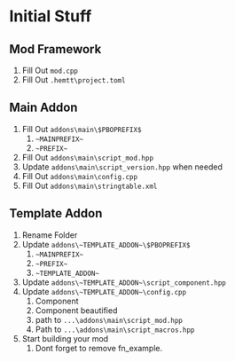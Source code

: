 # Initial Stuff

## Mod Framework
1. Fill Out `mod.cpp`
2. Fill Out `.hemtt\project.toml`

## Main Addon
1. Fill Out `addons\main\$PBOPREFIX$`
   1. `~MAINPREFIX~`
   2. `~PREFIX~`
2. Fill Out `addons\main\script_mod.hpp`
3. Update   `addons\main\script_version.hpp` when needed
4. Fill Out `addons\main\config.cpp`
5. Fill Out `addons\main\stringtable.xml`

## Template Addon
1. Rename Folder
2. Update `addons\~TEMPLATE_ADDON~\$PBOPREFIX$`
   1. `~MAINPREFIX~`
   2. `~PREFIX~`
   3. `~TEMPLATE_ADDON~`
3. Update `addons\~TEMPLATE_ADDON~\script_component.hpp`
4. Update `addons\~TEMPLATE_ADDON~\config.cpp`
   1. Component
   2. Component beautified
   3. path to `...\addons\main\script_mod.hpp`
   4. Path to `...\addons\main\script_macros.hpp`
5. Start building your mod
   1. Dont forget to remove fn_example.
